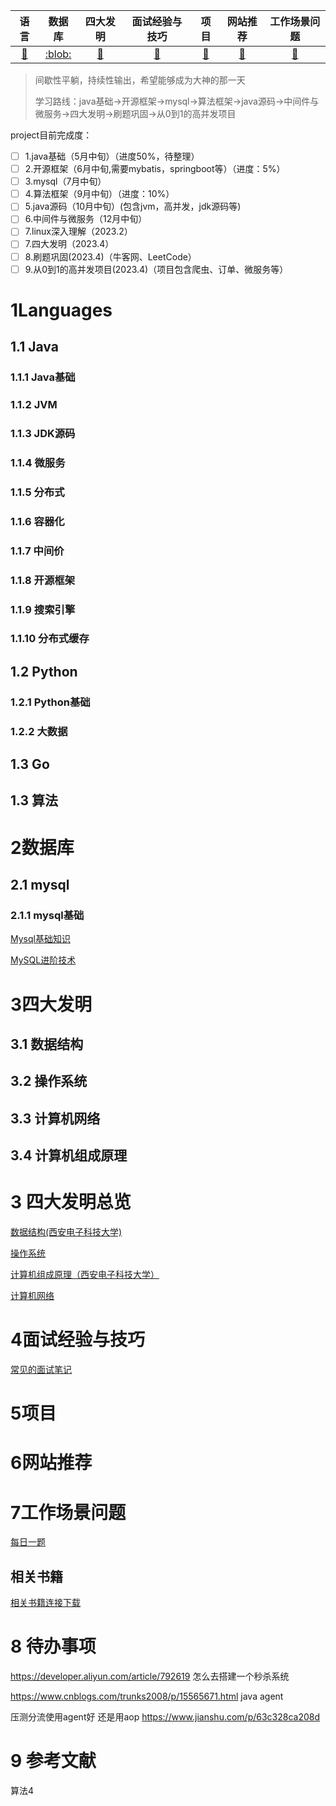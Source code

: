|                语言                |       数据库       |       四大发明       |        面试经验与技巧        |            项目            |         网站推荐         |        工作场景问题        |
| :----------------------------------: | :------------------: | :--------------------: | :----------------------------: | :--------------------------: | :-------------------------: | :--------------------------: |
| [:large_blue_circle:](#1Languages) | [:blob:](#2数据库) | [:book:](#3四大发明) | [:school:](#4面试经验与技巧) | [:person_fencing:](#5项目) | [:satellite:](#6网站推荐) | [:iphone:](#7工作场景问题) |

> 间歇性平躺，持续性输出，希望能够成为大神的那一天
>
> 学习路线：java基础->开源框架->mysql->算法框架->java源码->中间件与微服务->四大发明->刷题巩固->从0到1的高并发项目


project目前完成度：

* [ ]  1.java基础（5月中旬）（进度50%，待整理）
* [ ]  2.开源框架（6月中旬,需要mybatis，springboot等）（进度：5%）
* [ ]  3.mysql（7月中旬）
* [ ]  4.算法框架（9月中旬）（进度：10%）
* [ ]  5.java源码（10月中旬）(包含jvm，高并发，jdk源码等)
* [ ]  6.中间件与微服务（12月中旬）
* [ ]  7.linux深入理解（2023.2）
* [ ]  7.四大发明（2023.4）
* [ ]  8.刷题巩固(2023.4)（牛客网、LeetCode）
* [ ]  9.从0到1的高并发项目(2023.4)（项目包含爬虫、订单、微服务等）

# 1Languages

## 1.1 Java

### 1.1.1 Java基础

### 1.1.2 JVM

### 1.1.3 JDK源码

### 1.1.4 微服务

### 1.1.5 分布式

### 1.1.6 容器化

### 1.1.7 中间价

### 1.1.8 开源框架

### 1.1.9 搜索引擎

### 1.1.10 分布式缓存

## 1.2 Python

### 1.2.1 Python基础

### 1.2.2 大数据

## 1.3 Go

## 1.3 算法

# 2数据库

## 2.1 mysql

### 2.1.1 mysql基础

[Mysql基础知识](https://github.com/liyuanbo1997/JavaSeniorEngineer/blob/master/数据库技术/Mysql基础知识.md)

[MySQL进阶技术](https://github.com/liyuanbo1997/JavaSeniorEngineer/blob/master/数据库技术/MySQL进阶技术.md)

# 3四大发明

## 3.1 数据结构

## 3.2 操作系统

## 3.3 计算机网络

## 3.4 计算机组成原理

# 3 四大发明总览

[数据结构(西安电子科技大学)](https://github.com/liyuanbo1997/JavaSeniorEngineer/blob/master/四大发明总览/JDK的数据结构.md)

[操作系统](https://github.com/liyuanbo1997/JavaSeniorEngineer/blob/master/四大发明总览/操作系统.md)

[计算机组成原理（西安电子科技大学）](https://github.com/liyuanbo1997/JavaSeniorEngineer/blob/master/四大发明总览/计算机组成原理.md)

[计算机网络](https://github.com/liyuanbo1997/JavaSeniorEngineer/blob/master/四大发明总览/计算机网络.md)

# 4面试经验与技巧

[常见的面试笔记](https://github.com/liyuanbo1997/JavaSeniorEngineer/blob/master/面试经验和问题总结/常见的面试笔记.md)

# 5项目

# 6网站推荐

# 7工作场景问题

[每日一题](https://github.com/liyuanbo1997/JavaSeniorEngineer/blob/master/面试经验和问题总结/每日一题.md)

## 相关书籍

[相关书籍连接下载](https://github.com/liyuanbo1997/JavaSeniorEngineer/blob/master/相关书籍连接下载.md)

# 8 待办事项

https://developer.aliyun.com/article/792619 怎么去搭建一个秒杀系统

https://www.cnblogs.com/trunks2008/p/15565671.html java agent

压测分流使用agent好 还是用aop
https://www.jianshu.com/p/63c328ca208d


# 9 参考文献

算法4
